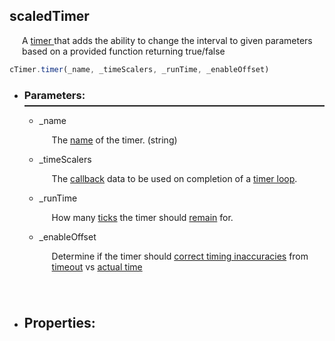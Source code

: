<a name="scaledtimer"/> <h2> scaledTimer </h1> <p style="padding-left: 20px;"> A <a href="#timer"> timer </a> that adds the ability to change the interval to given parameters based on a provided function returning true/false </p>

```Javascript
cTimer.timer(_name, _timeScalers, _runTime, _enableOffset) 
```

* <a name="parameters"/> <h3> Parameters: </h3> <hr style="height:2px;border:none;margin-top: -10px;">

    * <a name="_name"/> _name <p style="padding-left: 20px;"> The [name](baseTimer.md#name) of the timer. (string) </p>

    * <a name="_timescalers"/> _timeScalers <p style="padding-left: 20px;"> The [callback](callback.md) data to be used on completion of a [timer loop](timer.md#runloop). </p>

    * <a name="_scaledtimerruntime"/> _runTime <p style="padding-left: 20px;"> How many [ticks](#datetime) the timer should [remain](#ticksremaining) for. </p>

    * <a name="_scaledtimerenableoffset"/> _enableOffset <p style="padding-left: 20px; padding-bottom: 40px;"> Determine if the timer should [correct timing inaccuracies](#enableoffset) from [timeout](#settimeout) vs [actual time](#datetime) </p>

* <a name="properties"/> <h2> Properties: </h2>

  
